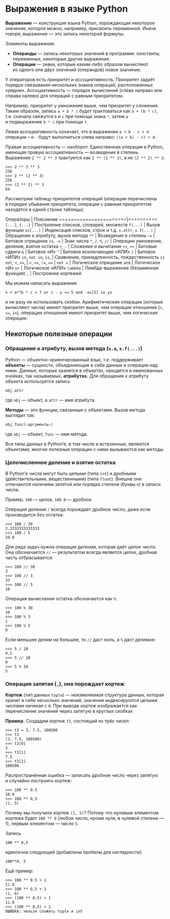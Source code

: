 Выражения в языке Python
========================

**Выражение** — конструкция языка Python, порождающая некоторое значение,
которое можно, например, присвоить переменной. Иначе говоря, выражение — это
запись некоторой формулы.

Элементы выражения:

* **Операнды** — запись некоторых значений в программе: константы, переменные,
  некоторые другие выражения.
* **Операции** — знаки, которые каким-либо образом вычисляют из одного или двух
  значений (операндов) новое значение.

У операторов есть _приоритет_ и _ассоциативность._ Приоритет задаёт порядок
связывания нескольких знаков операций, расположенных «рядом». Ассоциативность —
порядок вычислений (слева направо или справа налево) для операций с равным
приоритетом.

Например, приоритет у умножения выше, чем приоритет у сложения. Таким образом,
запись `a + b * c` будет трактоваться как `a + (b * c)`, т.е. сначала свяжутся
`b` и `c` при помощи знака `*`, затем `a` и подвыражение `b * c` при помощи `+`.

Левая ассоциативность означает, что в выражении `a + b - c + d` операции `+`
и `-` будут выполняться слева направо: `((a + b) - c) + d`.

Правая ассоциативность — наоборот. Единственная операция в Python, имеющая
правую ассоциативность — возведение в степень. Выражение `2 ** 2 ** 3`
трактуется как `2 ** (2 ** 3)`, а не `(2 ** 2) ** 3`.

    >>> 2 ** 2 ** 3
    256
    >>> 2 ** (2 ** 3)
    256
    >>> (2 ** 2) ** 3
    64

Рассмотрим таблицу приоритетов операций (операции перечислены в порядке убывания
приоритета, операции с равным приоритетом находятся в одной строке таблицы):

Операторы              | Пояснение
=======================|==========
`[...]`, `{...}`       | Построение списков, словарей, множеств
`f(...)`               | Вызов функции
`xs[...]`              | Индексация списков, строк и т.д.
`x.attr`, `x.f(...)`   | Обращение к атрибуту, вызов метода
`**`                   | Возведение в степень
`~x`                   | Битовое отрицание
`+x`, `-x`             | Знак числа
`*`, `/`, `%`, `//`    | Операции умножения, деления, взятия остатка
`+`, `-`               | Сложение и вычитание
`<<`, `>>`             | Битовые сдвиги
`&`                    | Битовое «И»
`^`                    | Битовое исключающее «ИЛИ»
`|`                    | Битовое «ИЛИ»
`in`, `not in`, `is`,  | Сравнение, принадлежность, тождественность
`is not`, `<`, `<=`,   |
`>`, `>=`, `!=`, `==`  |
`not x`                | Логическое отрицание
`and`                  | Логическое «И»
`or`                   | Логическое «ИЛИ»
`lambda`               | Лямбда-выражение (безымянная функция)
`,`                    | Построение кортежей


Мы можем написать выражение

    x + a**b * c > 7 or z - y == 5 and -xs[5] in ys

и ни разу не использовать скобки. Арифметические операции (которые вычисляют
числа) имеют приоритет выше, чем операции отношения (`>`, `==`, `in`),
операции отношения имеют приоритет выше, чем логические операции.

Некоторые полезные операции
---------------------------

### Обращение к атрибуту, вызов метода (`x.a`, `x.f(...)`)

Python — объектно-ориентированный язык, т.е. поддерживает **объекты** —
сущности, объединяющие в себе данные и операции над ними. Данные, которые
хранятся в объектах, находятся в именованных ячейках, так называемых,
**атрибутах.** Для обращения к атрибуту объекта используется запись

    obj.attr

где `obj` — объект, а `attr` — имя атрибута.

**Методы** — это функции, связанные с объектами. Вызов метода выглядит так:

    obj.func(‹аргументы›)

где `obj` — объект, `func` — имя метода.

Все типы данных в Python’е, в том числе и встроенные, являются объектами,
многие полезные операции с ними вызываются как методы.

### Целочисленное деление и взятие остатка

В Python’е числа могут быть целыми (типа `int`) и дробными (действительными,
вещественными) (типа `float`). Внешне они отличаются наличием запятой или
порядка степени (буквы `e`) в записи числа.

Пример. `100` — целое, `100.0` — дробное.

Операция деления `/` всегда порождает дробное число, даже если производится
без остатка:

    >>> 100 / 30
    3.3333333333333
    >>> 100 / 5
    20.0

Для ряда задач нужна операция деления, которая даёт целое число. Она
обозначается `//` — результатом всегда является целое, дробная часть
отбрасывается:

    >>> 100 // 30
    3
    >>> 100 // 3
    33
    >>> 100 // 5
    20

Операция вычисления остатка обозначается как `%`:

    >>> 100 % 30
    10
    >>> 100 % 3
    1
    >>> 100 % 5
    0

Если меньшее делим на большее, то `//` даст ноль, а `%` даст делимое:

    >>> 5 / 10
    0.5
    >>> 5 // 10
    0
    >>> 5 % 10
    5

### Операция запятая (`,`), она порождает кортеж

**Кортеж** (тип данных `tuple`) — _неизменяемая_ структура данных, которая
хранит в себе несколько значений, значения индексируются целыми числами
начиная с `0`. При выводе кортеж изображается как перечисление значений через
запятую в круглых скобках

**Пример.** Создадим кортеж `t3`, состоящий из трёх чисел:

    >>> t3 = 3, 7.5, 100500
    >>> t3
    (3, 7.5, 100500)
    >>> t3[0]
    3
    >>> t3[1]
    7.5
    >>> t3[2]
    100500

Распространённая ошибка — записать дробное число через запятую и случайно
построить кортеж:

    >>> 100 ** 0.5
    10.0
    >>> 100 ** 0,5
    (1, 5)

Почему мы получили кортеж `(1, 5)`? Потому что нулевым элементом кортежа будет
`100 ** 0` (любое число, кроме нуля, в нулевой степени — 1), первым элементом —
число `5`.

Запись

    100 ** 0,5

идентична следующей (добавлены пробелы для наглядности):

    100**0, 5

Ещё пример:

    >>> 100 ** 0.5 + 1
    11.0
    >>> 100 ** 0,5 + 1
    (1, 6)
    >>> (100 ** 0.5) + 1
    11.0
    >>> (100 ** 0,5) + 1
    ОШИБКА: нельзя сложить tuple и int
